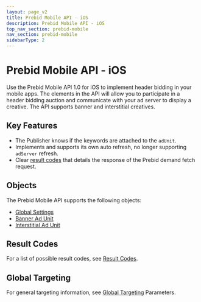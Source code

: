 ```yaml
---
layout: page_v2
title: Prebid Mobile API - iOS
description: Prebid Mobile API - iOS
top_nav_section: prebid-mobile
nav_section: prebid-mobile
sidebarType: 2
---
```


# Prebid Mobile API - iOS

Use the Prebid Mobile API 1.0 for iOS to implement header bidding in your mobile apps. The elements in the API will allow you to participate in a header bidding auction and communicate with your ad server to display a creative. The API supports banner and interstitial creatives.

## Key Features

- The Publisher knows if the keywords are attached to the `adUnit`.  
- Implements and supports its own auto refresh, no longer supporting `adServer` refresh.   
- Clear [result codes](/prebid-mobile/pbm-api/ios/pbm-api-result-codes-ios.html) that details the response of the Prebid demand fetch request.

## Objects

The Prebid Mobile API supports the following objects:

- [Global Settings]({{site.baseurl}}/prebid-mobile/pbm-api/ios/prebidmobile-object-ios.html)
- [Banner Ad Unit](/prebid-mobile/pbm-api/ios/pbm-banneradunit-ios.html)
- [Interstitial Ad Unit](/prebid-mobile/pbm-api/ios/pbm-bannerinterstitialadunit-ios.html)

## Result Codes

For a list of possible result codes, see [Result Codes]({{site.baseurl}}/prebid-mobile/pbm-api/ios/pbm-api-result-codes-ios.html).

## Global Targeting

For general targeting information, see [Global Targeting]({{site.baseurl}}/prebid-mobile/pbm-api/ios/pbm-targeting-ios.html) Parameters.
